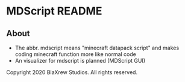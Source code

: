 # MDScript README
## About
- The abbr. mdscript means "minecraft datapack script" and makes coding minecraft function more like normal code
- An visualizer for mdscript is planned (MDScript GUI)

Copyright 2020 BlaXrew Studios. All rights reserved.
